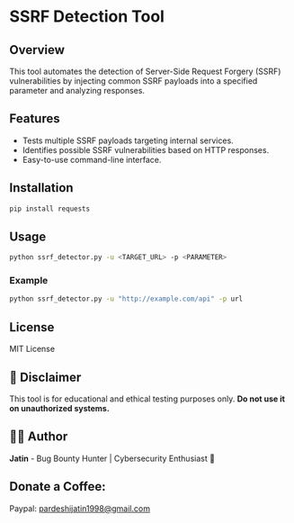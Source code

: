 # SSRF Detection Tool

## Overview
This tool automates the detection of Server-Side Request Forgery (SSRF) vulnerabilities by injecting common SSRF payloads into a specified parameter and analyzing responses.

## Features
- Tests multiple SSRF payloads targeting internal services.
- Identifies possible SSRF vulnerabilities based on HTTP responses.
- Easy-to-use command-line interface.

## Installation
```bash
pip install requests
```

## Usage
```bash
python ssrf_detector.py -u <TARGET_URL> -p <PARAMETER>
```

### Example
```bash
python ssrf_detector.py -u "http://example.com/api" -p url
```

## License
MIT License

## 📜 Disclaimer
This tool is for educational and ethical testing purposes only. **Do not use it on unauthorized systems.**

## 👨‍💻 Author
**Jatin** - Bug Bounty Hunter | Cybersecurity Enthusiast 🚀


## Donate a Coffee:
Paypal: pardeshijatin1998@gmail.com
